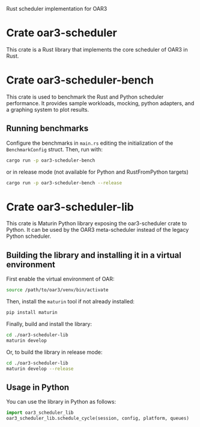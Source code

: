 Rust scheduler implementation for OAR3

# Crate oar3-scheduler

This crate is a Rust library that implements the core scheduler of OAR3 in Rust.

# Crate oar3-scheduler-bench

This crate is used to benchmark the Rust and Python scheduler performance.
It provides sample workloads, mocking, python adapters, and a graphing
system to plot results.

## Running benchmarks
Configure the benchmarks in `main.rs` editing the initialization of the `BenchmarkConfig` struct.
Then, run with:

```bash
cargo run -p oar3-scheduler-bench
```
or in release mode (not available for Python and RustFromPython targets)
```bash
cargo run -p oar3-scheduler-bench --release
```

# Crate oar3-scheduler-lib

This crate is Maturin Python library exposing the oar3-scheduler crate to Python.
It can be used by the OAR3 meta-scheduler instead of the legacy Python scheduler.

## Building the library and installing it in a virtual environment
First enable the virtual environment of OAR:
```bash
source /path/to/oar3/venv/bin/activate
```
Then, install the `maturin` tool if not already installed:
```bash
pip install maturin
```
Finally, build and install the library:
```bash
cd ./oar3-scheduler-lib
maturin develop
```
Or, to build the library in release mode:
```bash
cd ./oar3-scheduler-lib
maturin develop --release
```

## Usage in Python
You can use the library in Python as follows:
```python
import oar3_scheduler_lib
oar3_scheduler_lib.schedule_cycle(session, config, platform, queues)
```
